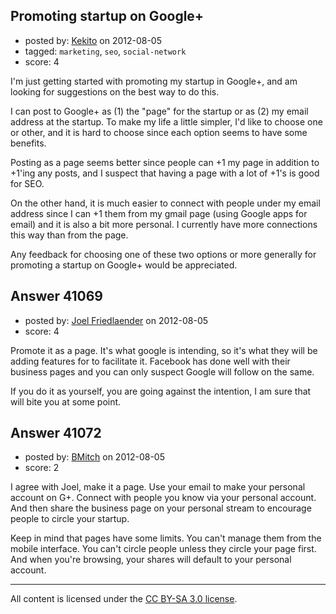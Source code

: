 ## Promoting startup on Google+

- posted by: [Kekito](https://stackexchange.com/users/-1/5898-kekito) on 2012-08-05
- tagged: `marketing`, `seo`, `social-network`
- score: 4

I'm just getting started with promoting my startup in Google+, and am looking for suggestions on the best way to do this.

I can post to Google+ as (1) the "page" for the startup or as (2) my email address at the startup.  To make my life a little simpler, I'd like to choose one or other, and it is hard to choose since each option seems to have some benefits.

Posting as a page seems better since people can +1 my page in addition to +1'ing any posts, and I suspect that having a page with a lot of +1's is good for SEO.

On the other hand, it is much easier to connect with people under my email address since I can +1 them from my gmail page (using Google apps for email) and it is also a bit more personal.  I currently have more connections this way than from the page.

Any feedback for choosing one of these two options or more generally for promoting a startup on Google+ would be appreciated.


## Answer 41069

- posted by: [Joel Friedlaender](https://stackexchange.com/users/-1/5543-joel-friedlaender) on 2012-08-05
- score: 4

Promote it as a page.  It's what google is intending, so it's what they will be adding features for to facilitate it.  Facebook has done well with their business pages and you can only suspect Google will follow on the same.

If you do it as yourself, you are going against the intention, I am sure that will bite you at some point.


## Answer 41072

- posted by: [BMitch](https://stackexchange.com/users/-1/11142-bmitch) on 2012-08-05
- score: 2

I agree with Joel, make it a page. Use your email to make your personal account on G+. Connect with people you know via your personal account. And then share the business page on your personal stream to encourage people to circle your startup.

Keep in mind that pages have some limits. You can't manage them from the mobile interface. You can't circle people unless they circle your page first. And when you're browsing, your shares will default to your personal account.



---

All content is licensed under the [CC BY-SA 3.0 license](https://creativecommons.org/licenses/by-sa/3.0/).
